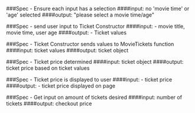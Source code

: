 ###Spec - Ensure each input has a selection
####input: no 'movie time' or 'age' selected
####output: "please select a movie time/age"

###Spec - send user input to Ticket Constructor
####input: - movie title, movie time, user age
####output: - Ticket values

###Spec - Ticket Constructor sends values to MovieTickets function
####input: ticket values
####output: ticket object

###Spec - Ticket price determined
####input: ticket object
####output: ticket price based on ticket values

###Spec - Ticket price is displayed to user
####input: - ticket price
####output: - ticket price displayed on page

###Spec - Get input on amount of tickets desired
####input: number of tickets
####output: checkout price